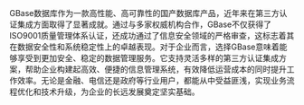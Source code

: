 GBase数据库作为一款高性能、高可靠性的国产数据库产品，近年来在第三方认证集成方面取得了显著成就。通过与多家权威机构合作，GBase不仅获得了ISO9001质量管理体系认证，还成功通过了信息安全领域的严格审查，这标志着其在数据安全性和系统稳定性上的卓越表现。对于企业而言，选择GBase意味着能够享受到更加安全、稳定的数据管理服务。它支持灵活多样的第三方认证集成方案，帮助企业构建起高效、便捷的信息管理系统，有效降低运营成本的同时提升工作效率。无论是金融、电信还是政府等行业用户，都能从中受益匪浅，实现业务流程优化和技术升级，为企业的长远发展奠定坚实基础。